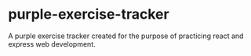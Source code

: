 # purple-exercise-tracker
A purple exercise tracker created for the purpose of practicing react and express web development.
